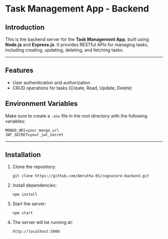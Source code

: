 # Task Management App - Backend

## Introduction  
This is the backend server for the **Task Management App**, built using **Node.js** and **Express.js**. It provides RESTful APIs for managing tasks, including creating, updating, deleting, and fetching tasks.  

---

## Features  
- User authentication and authorization  
- CRUD operations for tasks (Create, Read, Update, Delete)

## Environment Variables  
Make sure to create a `.env` file in the root directory with the following variables:  
```
MONGO_URI=your_mongo_url
JWT_SECRET=your_jwt_secret
```

---

## Installation  
1. Clone the repository:  
   ```
   git clone https://github.com/Amrutha-01/cognocore-backend.git
   ```
2. Install dependencies:  
   ```
   npm install
   ```
3. Start the server:  
   ```
   npm start
   ```
4. The server will be running at:  
   ```
   http://localhost:5000
   ```


